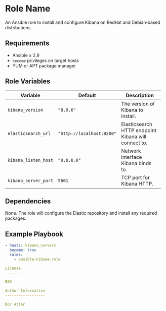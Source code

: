 Role Name
=========

An Ansible role to install and configure Kibana on RedHat and Debian‑based distributions.

Requirements
------------

- Ansible ≥ 2.9  
- `become` privileges on target hosts  
- YUM or APT package manager 

Role Variables
--------------

| Variable                     | Default                       | Description                                          |
|------------------------------|-------------------------------|------------------------------------------------------|
| `kibana_version`             | `"8.9.0"`                     | The version of Kibana to install.                    |
| `elasticsearch_url`          | `"http://localhost:9200"`     | Elasticsearch HTTP endpoint Kibana will connect to.  |
| `kibana_listen_host`         | `"0.0.0.0"`                   | Network interface Kibana binds to.                   |
| `kibana_server_port`         | `5601`                        | TCP port for Kibana HTTP.                            |

Dependencies
------------

None. The role will configure the Elastic repository and install any required packages.

Example Playbook
----------------

```yaml
- hosts: kibana_servers
  become: true
  roles:
    - ansible-kibana-role

License
-------

BSD

Author Information
------------------

Dor Attar
